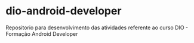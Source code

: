 # dio-android-developer
Repositorio para desenvolvimento das atividades referente ao curso DIO - Formação Android Developer
